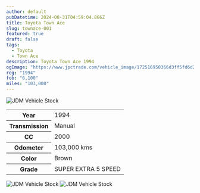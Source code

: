 ```yaml
---
author: default
pubDatetime: 2024-08-31T04:59:04.866Z
title: Toyota Town Ace
slug: townace-001
featured: true
draft: false
tags:
  - Toyota
  - Town Ace
description: Toyota Town Ace 1994
ogImage: "https://www.jpctrade.com/vehicle_image/172516950366d3ff5fd6d22_6058_a.jpeg"
reg: "1994"
fob: "6,100"
miles: "103,000"
---
```

![JDM Vehicle Stock](https://www.jpctrade.com/vehicle_image/172516950366d3ff5fd6d22_6058_a.jpeg)

<table>
  <tr>
    <th>Year</th>
    <td>1994</td>
  </tr>
  <tr>
    <th>Transmission</th>
    <td>Manual</td>
  </tr>
  <tr>
    <th>CC</th>
    <td>2000</td>
  </tr>
    <tr>
    <th>Odometer</th>
    <td>103,000 kms</td>
  </tr>
      <tr>
    <th>Color</th>
    <td>Brown</td>
  </tr>
      <tr>
    <th>Grade</th>
    <td>SUPER EXTRA 5 SPEED</td>
</table>
                          
![JDM Vehicle Stock](https://www.jpctrade.com/vehicle_image/172516950566d3ff61ecf45_6058_b.jpeg)
![JDM Vehicle Stock](https://www.jpctrade.com/vehicle_image/172516950866d3ff64466a4_6058_c.jpeg)